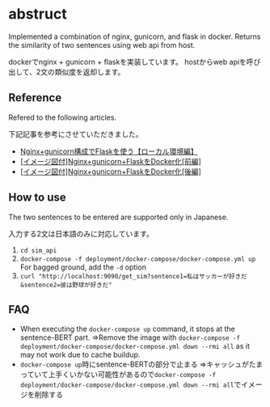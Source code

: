 # abstruct
Implemented a combination of nginx, gunicorn, and flask in docker.
Returns the similarity of two sentences using web api from host.

dockerでnginx + gunicorn + flaskを実装しています。
hostからweb apiを呼び出して、2文の類似度を返却します。

## Reference
Refered to the following articles.

下記記事を参考にさせていただきました。

* [Nginx+gunicorn構成でFlaskを使う【ローカル環境編】](https://qiita.com/mintak21/items/eeba4654a0db21abcb1c)
* [[イメージ図付]Nginx+gunicorn+FlaskをDocker化[前編]](https://qiita.com/mintak21/items/d956389ee9338e6c0fe0)
* [[イメージ図付]Nginx+gunicorn+FlaskをDocker化[後編]](https://qiita.com/mintak21/items/00a13e3699588c72b965)

## How to use
The two sentences to be entered are supported only in Japanese.

入力する2文は日本語のみに対応しています。

1. `cd sim_api`
2. `docker-compose -f deployment/docker-compose/docker-compose.yml up` For bagged ground, add the `-d` option
3. `curl "http://localhost:9090/get_sim?sentence1=私はサッカーが好きだ&sentence2=彼は野球が好きだ"`

## FAQ
* When executing the `docker-compose up` command, it stops at the sentence-BERT part.
⇒Remove the image with `docker-compose -f deployment/docker-compose/docker-compose.yml down --rmi all` as it may not work due to cache buildup.
* `docker-compose up`時にsentence-BERTの部分で止まる
⇒キャッシュがたまっていて上手くいかない可能性があるので`docker-compose -f deployment/docker-compose/docker-compose.yml down --rmi all`でイメージを削除する